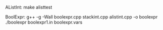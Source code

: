 AListInt:
make alisttest

BoolExpr:
g++ -g -Wall boolexpr.cpp stackint.cpp alistint.cpp -o boolexpr
./boolexpr boolexpr1.in boolexpr.vars

